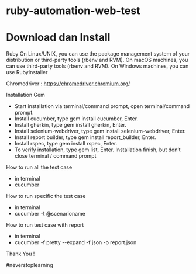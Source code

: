 
# ruby-automation-web-test


# Download dan Install

Ruby
On Linux/UNIX, you can use the package management system of your distribution or third-party tools (rbenv and RVM).
On macOS machines, you can use third-party tools (rbenv and RVM).
On Windows machines, you can use RubyInstaller

Chromedriver : https://chromedriver.chromium.org/

Installation Gem

- Start installation via terminal/command prompt, open terminal/command prompt.
- Install cucumber, type gem install cucumber, Enter.
- Install gherkin, type gem install gherkin, Enter.
- Install selenium-webdriver, type gem install selenium-webdriver, Enter.
- Install report builder, type gem install report_builder, Enter.
- Install rspec, type gem install rspec, Enter.
- To verify installation, type gem list, Enter.
Installation finish, but don’t close terminal / command prompt


How to run all the test case

- in terminal
- cucumber

How to run specific the test case
- in terminal
- cucumber -t @scenarioname

How to run test case with report
- in terminal
- cucumber -f pretty --expand -f json -o report.json

Thank You !

#neverstoplearning
